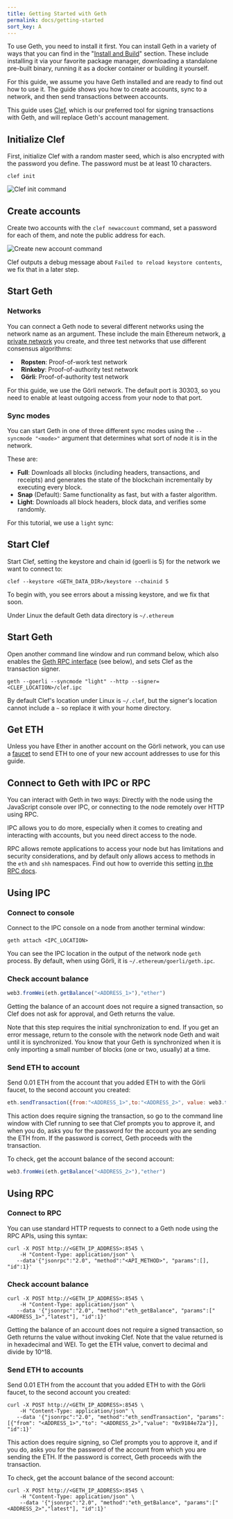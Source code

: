 ```yaml
---
title: Getting Started with Geth
permalink: docs/getting-started
sort_key: A
---
```


To use Geth, you need to install it first. You can install Geth in a variety
of ways that you can find in the "[Install and Build](install-and-build/installing-geth)" section.
These include installing it via your favorite package manager, downloading a
standalone pre-built binary, running it as a docker container or building it yourself.

For this guide, we assume you have Geth installed and are ready to find out how to use it.
The guide shows you how to create accounts, sync to a network, and then send transactions
between accounts.

This guide uses [Clef](clef/tutorial), which is our preferred tool for signing transactions with Geth,
and will replace Geth's account management.

## Initialize Clef

First, initialize Clef with a random master seed, which is also encrypted with the password you define.
The password must be at least 10 characters.

```shell
clef init
```

![Clef init command](../../static/images/clef-init.gif)

## Create accounts

Create two accounts with the `clef newaccount` command,
set a password for each of them, and note the public address for each.

![Create new account command](../../static/images/clef-account-new.gif)

Clef outputs a debug message about `Failed to reload keystore contents`, we fix that in a later step.

## Start Geth

### Networks

You can connect a Geth node to several different networks using the network name as an argument.
These include the main Ethereum network, [a private network](getting-started/private-net) you create,
and three test networks that use different consensus algorithms:

-   **Ropsten**: Proof-of-work test network
-   **Rinkeby**: Proof-of-authority test network
-   **Görli**: Proof-of-authority test network

For this guide, we use the Görli network. The default port is 30303, so you need to enable at least
outgoing access from your node to that port.

### Sync modes

You can start Geth in one of three different sync modes using the `--syncmode "<mode>"`
argument that determines what sort of node it is in the network.

These are:

- **Full**: Downloads all blocks (including headers, transactions, and receipts) and
generates the state of the blockchain incrementally by executing every block.
- **Snap** (Default): Same functionality as fast, but with a faster algorithm.   
- **Light**: Downloads all block headers, block data, and verifies some randomly.

For this tutorial, we use a `light` sync:


## Start Clef

Start Clef, setting the keystore and chain id (goerli is 5) for the network we want to connect to:

```shell
clef --keystore <GETH_DATA_DIR>/keystore --chainid 5
```

To begin with, you see errors about a missing keystore, and we fix that soon.

Under Linux the default Geth data directory is `~/.ethereum`

## Start Geth

Open another command line window and run command below, which also enables the 
[Geth RPC interface](clef/tutorial) (see below), and sets Clef as the transaction signer.

```shell
geth --goerli --syncmode "light" --http --signer=<CLEF_LOCATION>/clef.ipc
```

By default Clef's location under Linux is `~/.clef`, but the signer's location cannot
include a `~` so replace it with your home directory.

## Get ETH

Unless you have Ether in another account on the Görli network, you can use a
[faucet](https://goerli-faucet.slock.it/) to send ETH to one of your new account addresses to use for this guide.

## Connect to Geth with IPC or RPC

You can interact with Geth in two ways: Directly with the node using the JavaScript
console over IPC, or connecting to the node remotely over HTTP using RPC.

IPC allows you to do more, especially when it comes to creating and interacting
with accounts, but you need direct access to the node.

RPC allows remote applications to access your node but has limitations and security
considerations, and by default only allows access to methods in the `eth` and `shh`
namespaces. Find out how to override this setting [in the RPC docs](rpc/server#http-server).

## Using IPC

### Connect to console

Connect to the IPC console on a node from another terminal window:

```shell
geth attach <IPC_LOCATION>
```

You can see the IPC location in the output of the network node `geth` process. By default, when using
Görli, it is `~/.ethereum/goerli/geth.ipc`.

### Check account balance

```javascript
web3.fromWei(eth.getBalance("<ADDRESS_1>"),"ether")
```

Getting the balance of an account does not require a signed transaction,
so Clef does not ask for approval, and Geth returns the value.

Note that this step requires the initial synchronization to end. If you get an error message, return to the 
console with the network node Geth and wait until it is synchronized. You
know that your Geth is synchronized when it is only importing a small number of blocks (one or two, usually)
at a time.

### Send ETH to account

Send 0.01 ETH from the account that you added ETH to with the Görli faucet,
to the second account you created:

```javascript
eth.sendTransaction({from:"<ADDRESS_1>",to:"<ADDRESS_2>", value: web3.toWei(0.01,"ether")})
```

This action does require signing the transaction, so go to the command line window with Clef running 
to see that Clef prompts you to approve it, and when you do, asks you for the password for the account you are 
sending the ETH from. If the password is correct, Geth proceeds with the transaction.

To check, get the account balance of the second account:

```javascript
web3.fromWei(eth.getBalance("<ADDRESS_2>"),"ether")
```

## Using RPC

### Connect to RPC

You can use standard HTTP requests to connect to a Geth node using the RPC APIs, using
this syntax:

```shell
curl -X POST http://<GETH_IP_ADDRESS>:8545 \
    -H "Content-Type: application/json" \
   --data'{"jsonrpc":"2.0", "method":"<API_METHOD>", "params":[], "id":1}'
```

### Check account balance

```shell
curl -X POST http://<GETH_IP_ADDRESS>:8545 \
    -H "Content-Type: application/json" \
   --data '{"jsonrpc":"2.0", "method":"eth_getBalance", "params":["<ADDRESS_1>","latest"], "id":1}'
```

Getting the balance of an account does not require a signed transaction, so Geth returns the value without invoking
Clef. Note that the value returned is in hexadecimal and WEI. To get the ETH value, convert to decimal and divide by 10^18.

### Send ETH to accounts

Send 0.01 ETH from the account that you added ETH to with the Görli faucet, to the second account you created:

```shell
curl -X POST http://<GETH_IP_ADDRESS>:8545 \
    -H "Content-Type: application/json" \
   --data '{"jsonrpc":"2.0", "method":"eth_sendTransaction", "params":[{"from": "<ADDRESS_1>","to": "<ADDRESS_2>","value": "0x9184e72a"}], "id":1}'
```

This action does require signing, so Clef prompts you to approve it, and if you do,
asks you for the password of the account from which you are sending the ETH. If the password is correct,
Geth proceeds with the transaction.

To check, get the account balance of the second account:

```shell
curl -X POST http://<GETH_IP_ADDRESS>:8545 \
    -H "Content-Type: application/json" \
    --data '{"jsonrpc":"2.0", "method":"eth_getBalance", "params":["<ADDRESS_2>","latest"], "id":1}'
```
